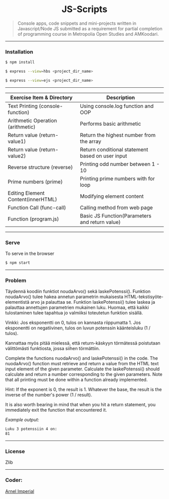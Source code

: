 <h1 align=center>JS-Scripts</h1> 

> Console apps, code snippets and mini-projects written in Javascript/Node JS submitted as a requirement for partial completion of programming course in Metropolia Open Studies and AMKoodari.

---

### Installation

```sh
$ npm install
```

```sh
$ express --view=hbs <project_dir_name>
```

```sh
$ express --view=ejs <project_dir_name>
```
---

| Exercise Item & Directory         | Description                                             |
|-----------------------------------|---------------------------------------------------------|
| Text Printing (console-function)  | Using console.log function and OOP                      | 
| Arithmetic Operation (arithmetic) | Performs basic arithmetic                               |
| Return value (return-value1)      | Return the highest number from the array                |
| Return value (return-value2)      | Return conditional statement based on user input        |
| Reverse structure (reverse)       | Printing odd number between 1 - 10                      |
| Prime numbers (prime)             | Printing prime numbers with for loop                    |
| Editing Element Content(innerHTML)| Modifying element content                               |
| Function Call (func-call)         | Calling method from web page                            |
| Function (program.js)             | Basic JS Function(Parameters and return value)          |

---

### Serve
To serve in the browser

```sh
$ npm start
```

---

### Problem
Täydennä koodiin funktiot noudaArvo() sekä laskePotenssi(). Funktion noudaArvo() tulee hakea annetun parametrin mukaisesta HTML-tekstisyöte-elementistä arvo ja palauttaa se. Funktion laskePotenssi() tulee laskea ja palauttaa annettujen parametrien mukainen luku. Huomaa, että kaikki tulostaminen tulee tapahtua jo valmiiksi toteutetun funktion sisällä.

Vinkki: Jos eksponentti on 0, tulos on kannasta riippumatta 1. Jos eksponentti on negatiivinen, tulos on luvun potenssin käänteisluku (1 / tulos).

Kannattaa myös pitää mielessä, että return-käskyyn törmätessä poistutaan välittömästi funktiosta, jossa siihen törmättiin.


Complete the functions nuodaArvo() and laskePotenssi() in the code. The nuodaArvo() function must retrieve and return a value from the HTML text input element of the given parameter. Calculate the laskePotenssi() should calculate and return a number corresponding to the given parameters. Note that all printing must be done within a function already implemented.

Hint: If the exponent is 0, the result is 1. Whatever the base, the result is the inverse of the number's power (1 / result).

It is also worth bearing in mind that when you hit a return statement, you immediately exit the function that encountered it.


*Example output:*
```sh
Luku 3 potenssiin 4 on:
81
```
---

### License
Zlib

---

### Coder:
[Arnel Imperial](https://arnelimperial.com)
